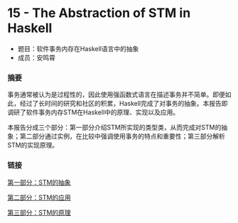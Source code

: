 # 15 - The Abstraction of STM in Haskell

+ 题目：软件事务内存在Haskell语言中的抽象
+ 成员：安鸣霄

### 摘要

事务通常被认为是过程性的，因此使用强函数式语言在描述事务并不简单。即便如此，经过了长时间的研究和社区的积累，Haskell完成了对事务的抽象。本报告即调研了软件事务内存STM在Haskell中的原理、实现以及应用。

本报告分成三个部分：第一部分介绍STM所实现的类型类，从而完成对STM的抽象；第二部分通过实例，在比较中强调使用事务的特点和重要性；第三部分解析STM的实现原理。

### 链接

[第一部分：STM的抽象](abstraction.md)

[第二部分：STM的应用](application.md)

[第三部分：STM的原理](principle.md)